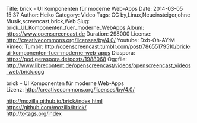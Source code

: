 Title: brick - UI Komponenten für moderne Web-Apps
Date: 2014-03-05 15:37
Author: Heiko
Category: Video
Tags: CC by,Linux,Neueinsteiger,ohne Musik,screencast,brick,Web
Slug: brick_UI_Komponenten_fuer_moderne_WebApps
Album: https://www.openscreencast.de
Duration: 298000
License: http://creativecommons.org/licenses/by/4.0/
Youtube: Dxb-Oh-AYrM
Vimeo: 
Tumblr: http://openscreencast.tumblr.com/post/78655179510/brick-ui-komponenten-fuer-moderne-web-apps
Diaspora: https://pod.geraspora.de/posts/1988068
Oggfile: http://www.librecontent.de/openscreencast/videos/openscreencast_videos_web/brick.ogg

brick - UI Komponenten für moderne Web-Apps  
Lizenz: <http://creativecommons.org/licenses/by/4.0/>  
  
<http://mozilla.github.io/brick/index.html>  
<https://github.com/mozilla/brick/>  
<http://x-tags.org/index>

